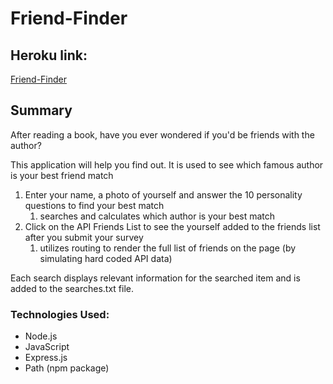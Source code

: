 # Friend-Finder

## Heroku link: 
[Friend-Finder](https://quiet-shore-44266.herokuapp.com/)

## Summary

After reading a book, have you ever wondered if you'd be friends with the author?

This application will help you find out. It is used to see which famous author is your best friend match

1. Enter your name, a photo of yourself and answer the 10 personality questions to find your best match
    1. searches and calculates which author is your best match
1. Click on the API Friends List to see the yourself added to the friends list after you submit your survey
    1. utilizes routing to render the full list of friends on the page (by simulating hard coded API data)


Each search displays relevant information for the searched item and is added to the searches.txt file. 

### Technologies Used: 
* Node.js
* JavaScript
* Express.js
* Path (npm package)



